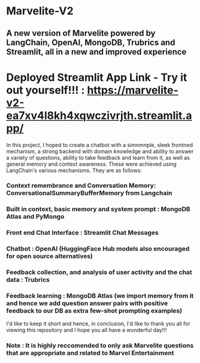 # Marvelite-V2
## A new version of Marvelite powered by LangChain, OpenAI, MongoDB, Trubrics and Streamlit, all in a new and improved experience

# Deployed Streamlit App Link - Try it out yourself!!! : https://marvelite-v2-ea7xv4l8kh4xqwczivrjth.streamlit.app/

In this project, I hoped to create a chatbot with a simnmnple, sleek frontned mechanism, a strong backend with domain knowledge and ability to answer a variety of questions, ability to take feedback and learn from it, as well as general memory and context awareness.
These were achieved using LangChain's various mechanisms. They are as follows:

### Context remembrance and Conversation Memory: ConversationalSummaryBufferMemory from Langchain
### Built in context, basic memory and system prompt : MongoDB Atlas and PyMongo
### Front end Chat Interface : Streamlit Chat Messages
### Chatbot : OpenAI (HuggingFace Hub models also encouraged for open source alternatives)
### Feedback collection, and analysis of user activity and the chat data : Trubrics
### Feedback learning : MongoDB Atlas (we import memory from it and hence we add question answer pairs with positive feedback to our DB as extra few-shot prompting examples)

I'd like to keep it short and hence, in conclusion, I'd like to thank you all for viewing this repository and I hope you all have a wonderful day!!!

### Note : It is highly reccomended to only ask Marvelite questions that are appropriate and related to Marvel Entertainment


